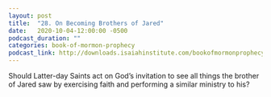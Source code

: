 ```yaml
---
layout: post
title:  "28. On Becoming Brothers of Jared"
date:   2020-10-04-12:00:00 -0500
podcast_duration: ""
categories: book-of-mormon-prophecy
podcast_link: http://downloads.isaiahinstitute.com/bookofmormonprophecypodcast/Episode_28_v1.mp3
---
```

Should Latter-day Saints act on God’s invitation to see all things the brother of Jared saw by exercising faith and performing a similar ministry to his?
